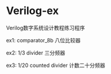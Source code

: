 # Verilog-ex
Verilog数字系统设计教程练习程序

ex1: comparator_8b 八位比较器

ex2: 1/3 divider 三分频器

ex3: 1/20 counted divider 计数二十分频器